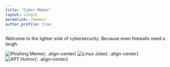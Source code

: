```yaml
---
title: "Cyber Memes"
layout: single
permalink: /memes/
author_profile: true
---
```


Welcome to the lighter side of cybersecurity. Because even firewalls need a laugh.

![Phishing Meme](/assets/images/memes/phishing-meme.jpg){: .align-center}
![Linux Joke](/assets/images/memes/linux-joke.png){: .align-center}
![APT Humor](/assets/images/memes/apt-humor.jpg){: .align-center}
